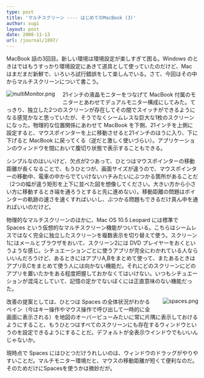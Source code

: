 ```yaml
---
type: post
title: 'マルチスクリーン ---- はじめてのMacBook (3)'
author: sugi
layout: post
date: 2008-11-13
url: /journal/1897/
---
```

MacBook 話の3回目。新しい環境は環境設定が楽しすぎて困る。Windows のときはではもうすっかり環境設定にあきて道具として使っていたのだけど、Mac はまだまだ新鮮で、いろいろ試行錯誤をして楽しんでいる。さて、今回はその中からマルチスクリーンについて書こう。

<span class="mt-enclosure mt-enclosure-image" style="display: inline;"><img alt="multiMonitor.png" src="http://i1.wp.com/asharpminor.com/images/2008/multiMonitor.png?resize=157%2C170" class="alignleft" style="float: left; margin: 0 20px 20px 0;" data-recalc-dims="1" /></span>21インチの液晶モニターをつなげて MacBook 付属のモニターとあわせてデュアルモニター構成にしてみた。てっきり、独立した2つのスクリーンが存在してその間でスイッチができるようになる感覚かなと思っていたが、そうでなくシームレスな巨大な1枚のスクリーンになった。物理的な位置関係にあわせて MacBook を下側、21インチを上側に設定すると、マウスポインターを上に移動させると21インチのほうに入り、下に下げると MacBook に戻ってくる（逆だと激しく使いづらい）。アプリケーションのウィンドウを間において腹切り状態で表示することもできる。

シンプルなのはいいけど、欠点が2つあって、ひとつはマウスポインターの移動距離が長くなることで、もうひとつが、画面サイズが違うので、マウスポインターの移動中、電車の中からでていけないハチみたいにぶつかる箇所があることだ（2つの幅が違う矩形を上下に並べた図を想像してください。大きい方から小さい方に移動するとき端を通ろうとすると先に進めない）。移動距離の問題はポインターの軌跡の速さを速くすればいいし、ぶつかる問題もできるだけ真ん中を通ればいいのだけど。

物理的なマルチスクリーンのほかに、Mac OS 10.5 Leopard には標準で Spaces という仮想的なマルチスクリーン機能がついている。こちらはシームレスではなく完全に独立したスクリーンを複数表示を切り替えて使う。スクリーン1にはメールとブラウザをおいて、スクリーン2には DVD プレイヤーをおくというような感じ。シチュエーションごとに使うアプリが完全にわかれている人ならいいんだろうけど、あるときにはアプリA,Bをまとめて使って、またあるときはアプリB,Cをまとめて使う人には向かない機能だ。それにどのスクリーンにどのアプリを置いたかをある程度把握しておかなくてはいけない。いつもシチュエーションが混沌としていて、記憶の定かでないぼくには正直意味のない機能だった。

<span class="mt-enclosure mt-enclosure-image" style="display: inline;"><img alt="spaces.png" src="http://i1.wp.com/asharpminor.com/images/2008/spaces.png?resize=336%2C210" class="mt-image-right" style="float: right; margin: 0 0 20px 20px;" data-recalc-dims="1" /></span>改善の提案としては、ひとつは Spaces の全体状況がわかるペイン（今はキー操作やマウス操作で呼び出して一時的に全画面に表示される）を地図のオーバービューみたいに常に片隅に表示しておけるようにすること、もうひとつはすべてのスクリーンにも存在するウィンドウというのを設定できるようにすることだ。デフォルトが全表示ウインドウでもいいんじゃないか。

現時点で Spaces にはひとつだけうれしいのは、ウィンドウのドラッグがやりやすいことだ。マルチモニター環境だと、マウスの移動距離が短くて便利なのだ。そのためだけにSpacesを使うかは微妙だが。

